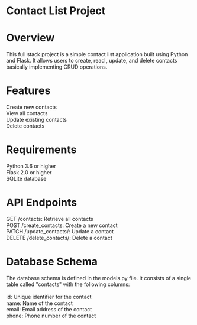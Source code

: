 # Contact List Project

# Overview
This full stack project is a simple contact list application built using Python and Flask. It allows users to create, read , update, and delete contacts basically implementing CRUD operations.

# Features
Create new contacts<br>
View all contacts<br>
Update existing contacts<br>
Delete contacts<br>

# Requirements
Python 3.6 or higher<br>
Flask 2.0 or higher<br>
SQLite database<br>

# API Endpoints
GET /contacts: Retrieve all contacts<br>
POST /create_contacts: Create a new contact<br>
PATCH /update_contacts/<id>: Update a contact<br>
DELETE /delete_contacts/<id>: Delete a contact<br>

# Database Schema
The database schema is defined in the models.py file. It consists of a single table called "contacts" with the following columns:<br>
<br>
id: Unique identifier for the contact<br>
name: Name of the contact<br>
email: Email address of the contact<br>
phone: Phone number of the contact<br>
